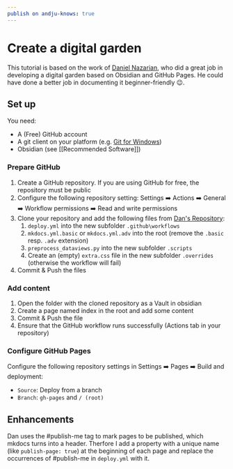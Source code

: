 ```yaml
---
publish on andju-knows: true
---
```

# Create a digital garden
This tutorial is based on the work of [Daniel Nazarian](https://www.danielnazarian.com/blog/posts/0d7a916e-cd8f-4931-82a5-f206ab1a938e/), who did a great job in developing a digital garden based on Obsidian and GitHub Pages. He could have done a better job in documenting it beginner-friendly 😉.

## Set up
You need:
- A (Free) GitHub account
- A git client on your platform (e.g. [Git for Windows](https://gitforwindows.org/))
- Obsidian (see [[Recommended Software]])
### Prepare GitHub
1. Create a GitHub repository. If you are using GitHub for free, the repository must be public
2. Configure the following repository setting: Settings ➡️ Actions ➡️ General ➡️ Workflow permissions ➡️ Read and write permissions
3. Clone your repository and add the following files from [Dan's Repository](https://github.com/dan1229/tutorial-obsidian-mkdocs-self-hosted):
	1. `deploy.yml` into the new subfolder `.github\workflows`
	2. `mkdocs.yml.basic` or `mkdocs.yml.adv` into the root (remove the `.basic` resp. `.adv` extension)
	3. `preprocess_dataviews.py` into the new subfolder `.scripts`
	4. Create an (empty) `extra.css` file in the new subfolder `.overrides` (otherwise the workflow will fail)
4. Commit & Push the files
### Add content
1. Open the folder with the cloned repository as a Vault in obsidian
2. Create a page named index in the root and add some content
3. Commit & Push the file
4. Ensure that the GitHub workflow runs successfully (Actions tab in your repository)
### Configure GitHub Pages
Configure the following repository settings in Settings ➡️ Pages ➡️ Build and deployment:
- `Source`: Deploy from a branch
- `Branch`: `gh-pages` and  `/ (root)`
## Enhancements
Dan uses the \#publish-me tag to mark pages to be published, which mkdocs turns into a header. Therfore I add a property with a unique name (like `publish-page: true`) at the beginning of each page and replace the occurrences of \#publish-me in `deploy.yml` with it.